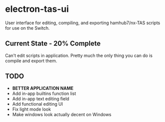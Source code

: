 # electron-tas-ui

User interface for editing, compiling, and exporting hamhub7/nx-TAS scripts for use on the Switch.

## Current State - 20% Complete

Can't edit scripts in application. Pretty much the only thing you can do is compile and export them.

## TODO

- **BETTER APPLICATION NAME**
- Add in-app builtins function list
- Add in-app text editing field
- Add functional editing UI
- Fix light mode look
- Make windows look actually decent on Windows
